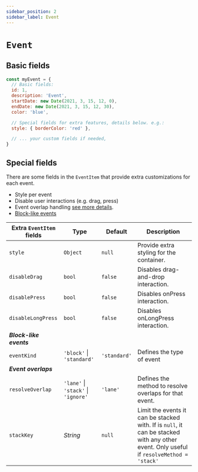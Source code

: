 ```yaml
---
sidebar_position: 2
sidebar_label: Event
---
```


# `Event`

## Basic fields

```js
const myEvent = {
  // Basic fields:
  id: 1,
  description: 'Event',
  startDate: new Date(2021, 3, 15, 12, 0),
  endDate: new Date(2021, 3, 15, 12, 30),
  color: 'blue',

  // Special fields for extra features, details below. e.g.:
  style: { borderColor: 'red' },

  // ... your custom fields if needed,
}
```

## Special fields

There are some fields in the `EventItem` that provide extra customizations for each event.
* Style per event
* Disable user interactions (e.g. drag, press)
* Event overlap handling [see more details](docs/overlaps.md).
* [Block-like events](docs/common-usages.md#block-like-events)

| Extra `EventItem` fields | Type                                | Default  | Description                                                                                                                             |
| ------------------------ | ----------------------------------- | -------- | --------------------------------------------------------------------------------------------------------------------------------------- |
| `style`                  | `Object`                            | `null`   | Provide extra styling for the container.                                                                                                |
| `disableDrag`            | `bool`                              | `false`  | Disables drag-and-drop interaction.                                                                                                     |
| `disablePress`           | `bool`                              | `false`  | Disables onPress interaction.                                                                                                           |
| `disableLongPress`       | `bool`                              | `false`  | Disables onLongPress interaction.                                                                                                       |
| **_Block-like events_**  |
| `eventKind`              | `'block'` \| `'standard'`           | `'standard'` | Defines the type of event                                                                                                           |
| **_Event overlaps_**     |
| `resolveOverlap`         | `'lane'` \| `'stack'` \| `'ignore'` | `'lane'` | Defines the method to resolve overlaps for that event.                                                                                  |
| `stackKey`               | _String_                            | `null`   | Limit the events it can be stacked with. If is `null`, it can be stacked with any other event. Only useful if `resolveMethod = 'stack'` |
